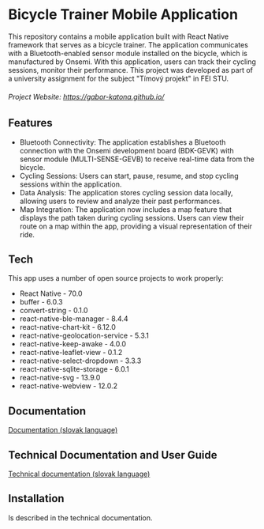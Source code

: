 # Bicycle Trainer Mobile Application

This repository contains a mobile application built with React Native framework that serves as a bicycle trainer. The application communicates with a Bluetooth-enabled sensor module installed on the bicycle, which is manufactured by Onsemi. With this application, users can track their cycling sessions, monitor their performance.
This project was developed as part of a university assignment for the subject "Tímový projekt" in FEI STU.

###### Project Website: https://gabor-katona.github.io/

## Features

- Bluetooth Connectivity: The application establishes a Bluetooth connection with the Onsemi development board (BDK-GEVK) with sensor module (MULTI-SENSE-GEVB) to receive real-time data from the bicycle.
- Cycling Sessions: Users can start, pause, resume, and stop cycling sessions within the application.
- Data Analysis: The application stores cycling session data locally, allowing users to review and analyze their past performances.
- Map Integration: The application now includes a map feature that displays the path taken during cycling sessions. Users can view their route on a map within the app, providing a visual representation of their ride.

## Tech

This app uses a number of open source projects to work properly:

- React Native - 70.0
- buffer - 6.0.3 
- convert-string - 0.1.0 
- react-native-ble-manager - 8.4.4 
- react-native-chart-kit - 6.12.0 
- react-native-geolocation-service - 5.3.1 
- react-native-keep-awake - 4.0.0 
- react-native-leaflet-view - 0.1.2 
- react-native-select-dropdown - 3.3.3 
- react-native-sqlite-storage - 6.0.1 
- react-native-svg - 13.9.0 
- react-native-webview - 12.0.2 

## Documentation

[Documentation (slovak language)](doc/Dokumentácia.pdf)

## Technical Documentation and User Guide

[Technical documentation (slovak language)](doc/Softverova_dokumentacia.pdf)

## Installation
Is described in the technical documentation.
